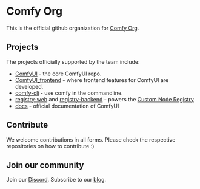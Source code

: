 # Comfy Org

This is the official github organization for [Comfy Org](https://comfy.org).

## Projects

The projects officially supported by the team include: 

- [ComfyUI](https://github.com/comfyanonymous/ComfyUI) - the core ComfyUI repo.
- [ComfyUI_frontend](https://github.com/Comfy-Org/ComfyUI_frontend) - where frontend features for ComfyUI are developed.
- [comfy-cli](https://github.com/Comfy-Org/comfy-cli) - use comfy in the commandline.
- [registry-web](https://github.com/Comfy-Org/registry-web) and [registry-backend](https://github.com/Comfy-Org/registry-backend) - powers the [Custom Node Registry](https://registry.comfy.org)
- [docs](https://github.com/Comfy-Org/docs) - official documentation of ComfyUI


## Contribute

We welcome contributions in all forms. Please check the respective repositories on how to contribute :) 

## Join our community

Join our [Discord](https://discord.gg/comfyorg). Subscribe to our [blog](https://blog.comfy.org).
